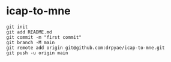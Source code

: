 # icap-to-mne
```echo "# icap-to-mne" >> README.md
git init
git add README.md
git commit -m "first commit"
git branch -M main
git remote add origin git@github.com:drpyae/icap-to-mne.git
git push -u origin main
```
